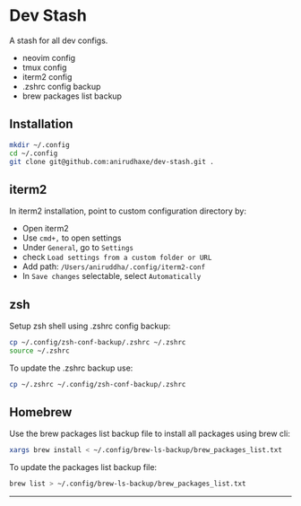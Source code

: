 # Dev Stash

A stash for all dev configs.

- neovim config
- tmux config
- iterm2 config
- .zshrc config backup
- brew packages list backup

## Installation

```bash
mkdir ~/.config
cd ~/.config
git clone git@github.com:anirudhaxe/dev-stash.git .
```

## iterm2

In iterm2 installation, point to custom configuration directory by:

- Open iterm2
- Use `cmd+,` to open settings
- Under `General`, go to `Settings`
- check `Load settings from a custom folder or URL`
- Add path: `/Users/aniruddha/.config/iterm2-conf`
- In `Save changes` selectable, select `Automatically`

## zsh

Setup zsh shell using .zshrc config backup:

```bash
cp ~/.config/zsh-conf-backup/.zshrc ~/.zshrc
source ~/.zshrc
```

To update the .zshrc backup use:

```bash
cp ~/.zshrc ~/.config/zsh-conf-backup/.zshrc
```

## Homebrew

Use the brew packages list backup file to install all packages using brew cli:

```bash
xargs brew install < ~/.config/brew-ls-backup/brew_packages_list.txt
```

To update the packages list backup file:

```bash
brew list > ~/.config/brew-ls-backup/brew_packages_list.txt
```

---
